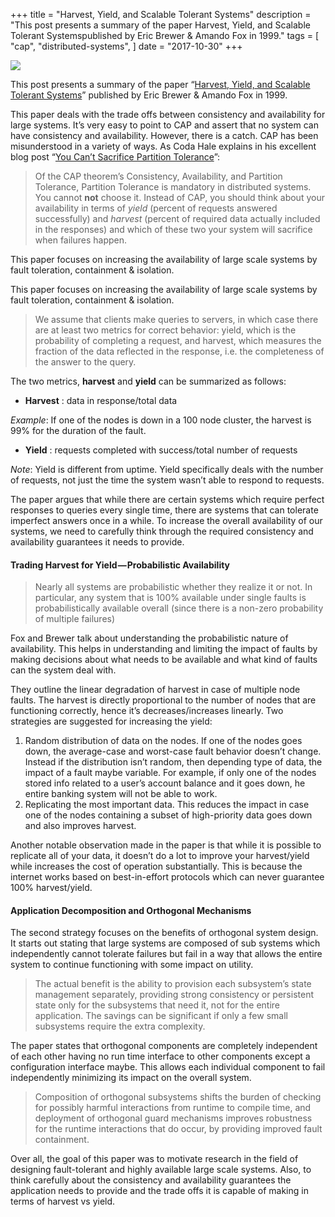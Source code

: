 +++
title = "Harvest, Yield, and Scalable Tolerant Systems"
description = "This post presents a summary of the paper Harvest, Yield, and Scalable Tolerant Systemspublished by Eric Brewer & Amando Fox in&nbsp;1999."
tags = [
    "cap",
    "distributed-systems",
]
date = "2017-10-30"
+++

![](https://cdn-images-1.medium.com/max/300/0*PlLhXyx7tBvL4fVm.png)

This post presents a summary of the paper “[Harvest, Yield, and Scalable Tolerant Systems](https://pdfs.semanticscholar.org/5015/8bc1a8a67295ab7bce0550886a9859000dc2.pdf)” published by Eric Brewer & Amando Fox in&nbsp;1999.

This paper deals with the trade offs between consistency and availability for large systems. It’s very easy to point to CAP and assert that no system can have consistency and availability. However, there is a catch. CAP has been misunderstood in a variety of ways. As Coda Hale explains in his excellent blog post “[You Can’t Sacrifice Partition Tolerance](https://codahale.com/you-cant-sacrifice-partition-tolerance/)”:

> Of the CAP theorem’s Consistency, Availability, and Partition Tolerance, Partition Tolerance is mandatory in distributed systems. You cannot **not** choose it. Instead of CAP, you should think about your availability in terms of _yield_ (percent of requests answered successfully) and _harvest_ (percent of required data actually included in the responses) and which of these two your system will sacrifice when failures&nbsp;happen.

This paper focuses on increasing the availability of large scale systems by fault toleration, containment & isolation.

This paper focuses on increasing the availability of large scale systems by fault toleration, containment & isolation.

> We assume that clients make queries to servers, in which case there are at least two metrics for correct behavior: yield, which is the probability of completing a request, and harvest, which measures the fraction of the data reflected in the response, i.e. the completeness of the answer to the&nbsp;query.

The two metrics, **harvest** and **yield** can be summarized as&nbsp;follows:

- **Harvest** : data in response/total data

_Example_: If one of the nodes is down in a 100 node cluster, the harvest is 99% for the duration of the&nbsp;fault.

- **Yield** : requests completed with success/total number of&nbsp;requests

_Note_: Yield is different from uptime. Yield specifically deals with the number of requests, not just the time the system wasn’t able to respond to requests.

The paper argues that while there are certain systems which require perfect responses to queries every single time, there are systems that can tolerate imperfect answers once in a while. To increase the overall availability of our systems, we need to carefully think through the required consistency and availability guarantees it needs to&nbsp;provide.

#### Trading Harvest for Yield — Probabilistic Availability

> Nearly all systems are probabilistic whether they realize it or not. In particular, any system that is 100% available under single faults is probabilistically available overall (since there is a non-zero probability of multiple failures)

Fox and Brewer talk about understanding the probabilistic nature of availability. This helps in understanding and limiting the impact of faults by making decisions about what needs to be available and what kind of faults can the system deal&nbsp;with.

They outline the linear degradation of harvest in case of multiple node faults. The harvest is directly proportional to the number of nodes that are functioning correctly, hence it’s decreases/increases linearly. Two strategies are suggested for increasing the&nbsp;yield:

1. Random distribution of data on the nodes. If one of the nodes goes down, the average-case and worst-case fault behavior doesn’t change. Instead if the distribution isn’t random, then depending type of data, the impact of a fault maybe variable. For example, if only one of the nodes stored info related to a user’s account balance and it goes down, he entire banking system will not be able to&nbsp;work.
2. Replicating the most important data. This reduces the impact in case one of the nodes containing a subset of high-priority data goes down and also improves&nbsp;harvest.

Another notable observation made in the paper is that while it is possible to replicate all of your data, it doesn’t do a lot to improve your harvest/yield while increases the cost of operation substantially. This is because the internet works based on best-in-effort protocols which can never guarantee 100% harvest/yield.

#### Application Decomposition and Orthogonal Mechanisms

The second strategy focuses on the benefits of orthogonal system design. It starts out stating that large systems are composed of sub systems which independently cannot tolerate failures but fail in a way that allows the entire system to continue functioning with some impact on&nbsp;utility.

> The actual benefit is the ability to provision each subsystem’s state management separately, providing strong consistency or persistent state only for the subsystems that need it, not for the entire application. The savings can be significant if only a few small subsystems require the extra complexity.

The paper states that orthogonal components are completely independent of each other having no run time interface to other components except a configuration interface maybe. This allows each individual component to fail independently minimizing its impact on the overall&nbsp;system.

> Composition of orthogonal subsystems shifts the burden of checking for possibly harmful interactions from runtime to compile time, and deployment of orthogonal guard mechanisms improves robustness for the runtime interactions that do occur, by providing improved fault containment.

Over all, the goal of this paper was to motivate research in the field of designing fault-tolerant and highly available large scale systems. Also, to think carefully about the consistency and availability guarantees the application needs to provide and the trade offs it is capable of making in terms of harvest vs&nbsp;yield.